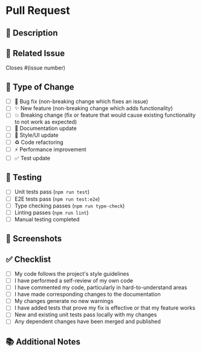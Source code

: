 # Pull Request

## 📝 Description
<!-- Describe your changes in detail -->

## 🔗 Related Issue
<!-- Link to the issue this PR addresses -->
Closes #(issue number)

## 🎯 Type of Change
<!-- Check all that apply -->
- [ ] 🐛 Bug fix (non-breaking change which fixes an issue)
- [ ] ✨ New feature (non-breaking change which adds functionality)
- [ ] 💥 Breaking change (fix or feature that would cause existing functionality to not work as expected)
- [ ] 📝 Documentation update
- [ ] 🎨 Style/UI update
- [ ] ♻️ Code refactoring
- [ ] ⚡ Performance improvement
- [ ] ✅ Test update

## 🧪 Testing
<!-- Describe the tests you ran and how to reproduce them -->
- [ ] Unit tests pass (`npm run test`)
- [ ] E2E tests pass (`npm run test:e2e`)
- [ ] Type checking passes (`npm run type-check`)
- [ ] Linting passes (`npm run lint`)
- [ ] Manual testing completed

## 📸 Screenshots
<!-- If applicable, add screenshots to demonstrate the changes -->

## ✅ Checklist
- [ ] My code follows the project's style guidelines
- [ ] I have performed a self-review of my own code
- [ ] I have commented my code, particularly in hard-to-understand areas
- [ ] I have made corresponding changes to the documentation
- [ ] My changes generate no new warnings
- [ ] I have added tests that prove my fix is effective or that my feature works
- [ ] New and existing unit tests pass locally with my changes
- [ ] Any dependent changes have been merged and published

## 📚 Additional Notes
<!-- Add any additional notes for reviewers -->

